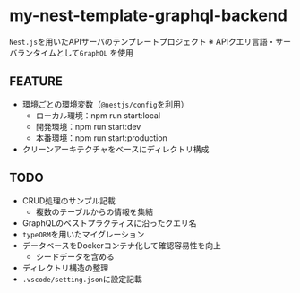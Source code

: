 # my-nest-template-graphql-backend

`Nest.js`を用いたAPIサーバのテンプレートプロジェクト
※ APIクエリ言語・サーバランタイムとして`GraphQL` を使用

## FEATURE
- 環境ごとの環境変数（`@nestjs/config`を利用）
  - ローカル環境：npm run start:local
  - 開発環境：npm run start:dev
  - 本番環境：npm run start:production
- クリーンアーキテクチャをベースにディレクトリ構成

## TODO
- CRUD処理のサンプル記載
  - 複数のテーブルからの情報を集結
- GraphQLのベストプラクティスに沿ったクエリ名
- `typeORM`を用いたマイグレーション
- データベースをDockerコンテナ化して確認容易性を向上
  - シードデータを含める
- ディレクトリ構造の整理
- `.vscode/setting.json`に設定記載
